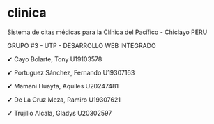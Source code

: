 ﻿# clinica
Sistema de citas médicas para la Clínica del Pacífico - Chiclayo PERU

GRUPO #3 - UTP - DESARROLLO WEB INTEGRADO

✔	Cayo Bolarte, Tony		U19103578

✔	Portuguez Sánchez, Fernando	U19307163

✔	Mamani Huayta, Aquiles   	U20247481

✔	De La Cruz Meza, Ramiro         U19307621

✔	Trujillo Alcala, Gladys 	U20302597

